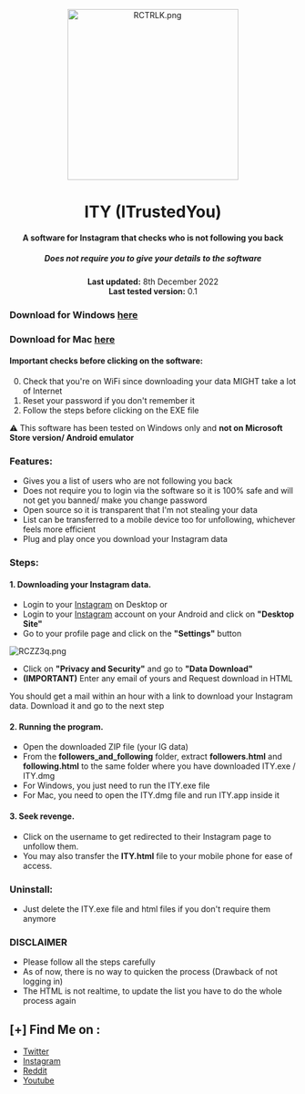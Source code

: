 <center>
    <p align="center"><a target="_blank" href="https://www.instagram.com/jj4giya"><img src="https://i1.lensdump.com/i/RCTRLK.png" alt="RCTRLK.png" border="0" width="300" /></a></p>
    <h1 align="center">ITY (ITrustedYou)</h1>
    <h4 align="center">A software for <strong>Instagram</strong> that checks who is not following you back</h4>
    <h5 align="center">Does not require you to give your details to the software</h5>
    <p align="center">
        <strong>Last updated:</strong> 8th December 2022<br>
        <strong>Last tested version:</strong> 0.1
    </p> 
</center>

### Download for Windows [here](https://github.com/jj4giya/ity/raw/main/ITY.exe)
### Download for Mac [here](https://github.com/jj4giya/ity/raw/main/ITY.dmg)

#### Important checks before clicking on the software:

0. Check that you're on WiFi since downloading your data MIGHT take a lot of Internet
1. Reset your password if you don't remember it
2. Follow the steps before clicking on the EXE file

:warning: This software has been tested on Windows only and **not on Microsoft Store version/ Android emulator**

### Features:

- Gives you a list of users who are not following you back
- Does not require you to login via the software so it is 100% safe and will not get you banned/ make you change password
- Open source so it is transparent that I'm not stealing your data 
- List can be transferred to a mobile device too for unfollowing, whichever feels more efficient
- Plug and play once you download your Instagram data

### Steps:

#### 1. Downloading your Instagram data.
- Login to your [Instagram](https://www.instagram.com) on Desktop
or
- Login to your [Instagram](https://www.instagram.com) account on your Android and click on **"Desktop Site"**
- Go to your profile page and click on the **"Settings"** button
<img src="https://i1.lensdump.com/i/RCZZ3q.png" alt="RCZZ3q.png" border="0" />

- Click on **"Privacy and Security"** and go to **"Data Download"**
- **(IMPORTANT)** Enter any email of yours and Request download in HTML 

You should get a mail within an hour with a link to download your Instagram data. Download it and go to the next step

#### 2. Running the program.
- Open the downloaded ZIP file (your IG data)
- From the **followers_and_following** folder, extract **followers.html** and **following.html** to the same folder where you have downloaded ITY.exe / ITY.dmg
- For Windows, you just need to run the ITY.exe file
- For Mac, you need to open the ITY.dmg file and run ITY.app inside it

#### 3. Seek revenge.
- Click on the username to get redirected to their Instagram page to unfollow them.
- You may also transfer the **ITY.html** file to your mobile phone for ease of access.
  
### Uninstall:

- Just delete the ITY.exe file and html files if you don't require them anymore

### DISCLAIMER

- Please follow all the steps carefully
- As of now, there is no way to quicken the process (Drawback of not logging in)
- The HTML is not realtime, to update the list you have to do the whole process again

## [+] Find Me on :

- [Twitter](https://twitter.com/jj4giya)
- [Instagram](https://www.instagram.com/jj4giya/)
- [Reddit](https://www.reddit.com/user/jj4giya)
- [Youtube](https://www.youtube.com/channel/UCG8YgzTPkf2_fHzCevN5j6w)
